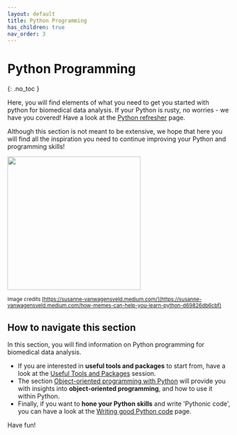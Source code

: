 ```yaml
---
layout: default
title: Python Programming
has_children: true
nav_order: 3
---
```


# Python Programming
{: .no_toc }

Here, you will find elements of what you need to get you started with python for biomedical data analysis. If your Python
is rusty, no worries - we have you covered! Have a look at the [Python refresher](doc_python_01_refresher.md) page.

Although
this section is not meant to be extensive, we hope that here you will find all the inspiration you need to continue
improving your Python and programming skills!

<img src="https://miro.medium.com/v2/resize:fit:640/format:webp/0*FGz8gU3nQILSesYT.png" width=300>

<sup>Image credits [https://susanne-vanwagensveld.medium.com/](https://susanne-vanwagensveld.medium.com/how-memes-can-help-you-learn-python-d69826db6cbf)</sup>

## How to navigate this section
In this section, you will find information on Python programming for biomedical data analysis.

- If you are interested in **useful tools and packages** to start from, have a look at the [Useful Tools and Packages](doc_python_02_tools.md) session.
- The section [Object-oriented programming with Python](doc_python_03_object_oriented_programming.md) will provide you with insights into **object-oriented programming**, and how to use it within Python.
- Finally, if you want to **hone your Python skills** and write 'Pythonic code', you can have a look at the [Writing good Python code](doc_python_99_style.md) page.

Have fun!
